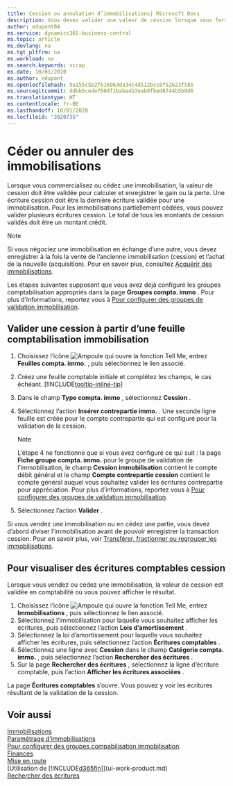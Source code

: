 ```yaml
---
title: Cession ou annulation d’immobilisations| Microsoft Docs
description: Vous devez valider une valeur de cession lorsque vous ferraillez, vendez, ou annulez une immobilisation.
author: edupont04
ms.service: dynamics365-business-central
ms.topic: article
ms.devlang: na
ms.tgt_pltfrm: na
ms.workload: na
ms.search.keywords: scrap
ms.date: 10/01/2020
ms.author: edupont
ms.openlocfilehash: 9a155c5b2f616963da34c4d512bcc0f52623f58b
ms.sourcegitcommit: ddbb5cede750df1baba4b3eab8fbed6744b5b9d6
ms.translationtype: HT
ms.contentlocale: fr-BE
ms.lasthandoff: 10/01/2020
ms.locfileid: "3920735"
---
```

# <a name="dispose-of-or-retire-fixed-assets"></a>Céder ou annuler des immobilisations

Lorsque vous commercialisez ou cédez une immobilisation, la valeur de cession doit être validée pour calculer et enregistrer le gain ou la perte. Une écriture cession doit être la dernière écriture validée pour une immobilisation. Pour les immobilisations partiellement cédées, vous pouvez valider plusieurs écritures cession. Le total de tous les montants de cession validés doit être un montant crédit.  

> [!NOTE]  
> Si vous négociez une immobilisation en échange d’une autre, vous devez enregistrer à la fois la vente de l’ancienne immobilisation (cession) et l’achat de la nouvelle (acquisition). Pour en savoir plus, consultez [Acquérir des immobilisations](fa-how-acquire.md).  

Les étapes suivantes supposent que vous avez déjà configuré les groupes comptabilisation appropriés dans la page **Groupes compta. immo** . Pour plus d’informations, reportez vous à [Pour configurer des groupes de validation immobilisation](fa-how-setup-general.md#to-set-up-fixed-asset-posting-groups).  

## <a name="to-post-a-disposal-from-the-fixed-asset-gl-journal"></a>Valider une cession à partir d’une feuille comptabilisation immobilisation

1. Choisissez l’icône ![Ampoule qui ouvre la fonction Tell Me](media/ui-search/search_small.png "Dites-moi ce que vous voulez faire"), entrez **Feuilles compta. immo.** , puis sélectionnez le lien associé.  
2. Créez une feuille comptable initiale et complétez les champs, le cas échéant. [!INCLUDE[tooltip-inline-tip](includes/tooltip-inline-tip_md.md)]  
3. Dans le champ **Type compta. immo** , sélectionnez **Cession** .  
4. Sélectionnez l’action **Insérer contrepartie immo.** . Une seconde ligne feuille est créée pour le compte contrepartie qui est configuré pour la validation de la cession.  

    > [!NOTE]  
    >  L’étape 4 ne fonctionne que si vous avez configuré ce qui suit : la page **Fiche groupe compta. immo.** pour le groupe de validation de l’immobilisation, le champ **Cession immobilisation** contient le compte débit général et le champ **Compte contrepartie cession** contient le compte général auquel vous souhaitez valider les écritures contrepartie pour appréciation. Pour plus d’informations, reportez vous à [Pour configurer des groupes de validation immobilisation](fa-how-setup-general.md#to-set-up-fixed-asset-posting-groups).  
5. Sélectionnez l’action **Valider** .  

Si vous vendez une immobilisation ou en cédez une partie, vous devez d’abord diviser l’immobilisation avant de pouvoir enregistrer la transaction cession. Pour en savoir plus, voir [Transférer, fractionner ou regrouper les immobilisations](fa-how-trans-split-combine.md).  

## <a name="to-view-disposal-ledger-entries"></a>Pour visualiser des écritures comptables cession
Lorsque vous vendez ou cédez une immobilisation, la valeur de cession est validée en comptabilité où vous pouvez afficher le résultat.  

1. Choisissez l’icône ![Ampoule qui ouvre la fonction Tell Me](media/ui-search/search_small.png "Dites-moi ce que vous voulez faire"), entrez **Immobilisations** , puis sélectionnez le lien associé.  
2. Sélectionnez l’immobilisation pour laquelle vous souhaitez afficher les écritures, puis sélectionnez l’action **Lois d’amortissement** .  
3. Sélectionnez la loi d’amortissement pour laquelle vous souhaitez afficher les écritures, puis sélectionnez l’action **Écritures comptables** .  
4. Sélectionnez une ligne avec **Cession** dans le champ **Catégorie compta. immo.** , puis sélectionnez l’action **Rechercher des écritures** .  
5. Sur la page **Rechercher des écritures** , sélectionnez la ligne d’écriture comptable, puis l’action **Afficher les écritures associées** .  

La page **Écritures comptables** s’ouvre. Vous pouvez y voir les écritures résultant de la validation de la cession.  

## <a name="see-also"></a>Voir aussi

[Immobilisations](fa-manage.md)  
[Paramétrage d’immobilisations](fa-setup.md)  
[Pour configurer des groupes compabilisation immobilisation](fa-how-setup-general.md#to-set-up-fixed-asset-posting-groups).  
[Finances](finance.md)  
[Mise en route](product-get-started.md)  
[Utilisation de [!INCLUDE[d365fin](includes/d365fin_md.md)]](ui-work-product.md)  
[Rechercher des écritures](ui-find-entries.md)  
